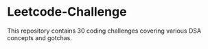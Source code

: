 # Leetcode-Challenge
This repository contains 30 coding challenges covering various DSA concepts and gotchas.
